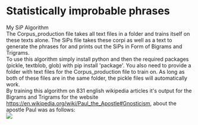 # Statistically improbable phrases
My SiP Algorithm  
The Corpus_production file takes all text files in a folder and trains itself on these texts alone. 
The SiPs file takes these corpi as well as a text to generate the phrases for and prints out the SiPs in Form of
Bigrams and Trigrams.  
To use this algorithm simply install python and then the required packages (pickle, textblob, glob) 
with pip install 'package'. You also need to provide a folder with text files for the Corpus_production 
file to train on. As long as both of these files are in the same folder, the pickle files will 
automatically work.  
By training this algorithm on 831 english wikipedia articles it's output for the Bigrams 
and Trigrams for the website https://en.wikipedia.org/wiki/Paul_the_Apostle#Gnosticism, about the apostle 
Paul was as follows:  
![](sips_paul.JPG)  